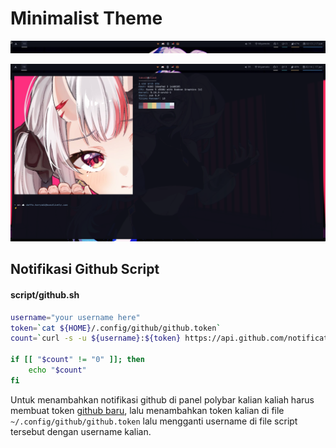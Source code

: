 # Minimalist Theme

![polybar](./bar-1.png)

![Ricing](./bar-2.png)

## Notifikasi Github Script

#### script/github.sh
```sh
username="your username here"
token=`cat ${HOME}/.config/github/github.token`
count=`curl -s -u ${username}:${token} https://api.github.com/notifications | jq '. | length'`

if [[ "$count" != "0" ]]; then 
    echo "$count"
fi
```

Untuk menambahkan notifikasi github di panel polybar kalian kaliah harus membuat token [github baru](https://docs.github.com/en/authentication/keeping-your-account-and-data-secure/creating-a-personal-access-token), lalu menambahkan
token kalian di file ```~/.config/github/github.token``` lalu mengganti username di file script tersebut dengan username kalian.

